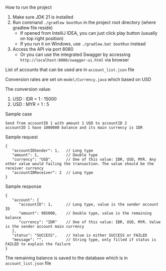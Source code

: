 How to run the project

1. Make sure JDK 21 is installed
2. Run command ```./gradlew bootRun``` in the project root directory (where gradlew file reside)
    * If opened from IntelliJ IDEA, you can just click play button (usually on top right position)
    * If you run it on Windows, use ```./gradlew.bat bootRun``` instead
3. Access the API via port 8080
    * Or you can use the integrated Swagger by accessing ```http://localhost:8080/swagger-ui.html``` via browser

List of accounts that can be used are in ```account_list.json``` file

Conversion rates are set on ```model/Currency.java``` which based on USD

The conversion value:

1. USD : IDR = 1 : 15000
2. USD : MYR = 1 : 5

Sample case

```
Send from accountID 1 with amount 1 USD to accountID 2
accountID 1 have 1000000 balance and its main currency is IDR
```


Sample request
```
{
   "accountIDSender": 1,   // Long type
   "amount": 1,            // Double type
   "currency": "USD",      // One of this value: IDR, USD, MYR. Any other value would failing the transaction. The value should be the receiver currency
   "accountIDReceiver": 2  // Long type
}
```

Sample response

```
{
   "account": {
      "accountID": 1,      // Long type, value is the sender account ID
      "amount": 985000,    // Double type, value is the remaining balance
      "currency": "IDR"    // One of this value: IDR, USD, MYR. Value is the sender account main currency
   },
   "status": "SUCCESS",    // Value is either SUCCESS or FAILED
   "message": "",          // String type, only filled if status is FAILED to explain the failure
}
```

The remaining balance is saved to the database which is in ```account_list.json``` file 